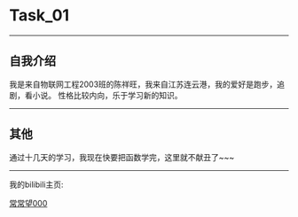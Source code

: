 # Task_01
---
## 自我介绍
我是来自物联网工程2003班的陈祥旺，我来自江苏连云港，我的爱好是跑步，追剧，看小说。
性格比较内向，乐于学习新的知识。

---
## 其他
通过十几天的学习，我现在快要把函数学完，这里就不献丑了~~~

---
我的bilibili主页:

[常常望000](https://space.bilibili.com/351992038)
